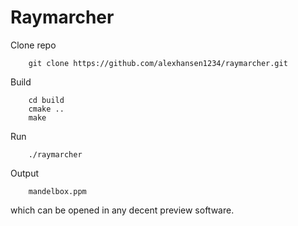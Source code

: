 # Raymarcher

Clone repo

		git clone https://github.com/alexhansen1234/raymarcher.git

Build
	
		cd build
		cmake ..
		make

Run

		./raymarcher

Output

		mandelbox.ppm

which can be opened in any decent preview software.
